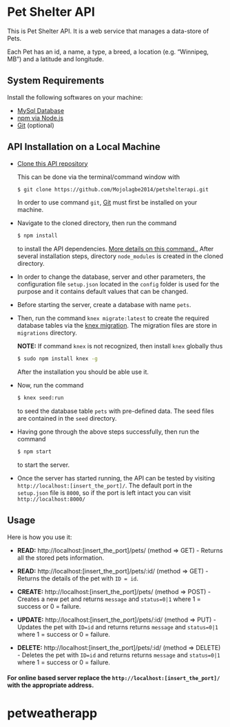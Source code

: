 Pet Shelter API
==============

This is Pet Shelter API. It is a web service that manages a data-store of Pets. 

Each Pet has an id, a name, a type, a breed, a location (e.g. “Winnipeg, MB”) and a latitude and longitude.



System Requirements
-------------------

Install the following softwares on your machine:

 * [MySql Database](https://www.mysql.com/downloads/)
 * [npm via Node.js](https://www.npmjs.com/get-npm)
 * [Git](https://git-scm.com/downloads) (optional)


API Installation on a Local Machine
-----------------------------------

  * [Clone this API repository](https://github.com/Mojolagbe2014/petshelterapi.git) 
  
    This can be done via the terminal/command window with 
    ```bash
    $ git clone https://github.com/Mojolagbe2014/petshelterapi.git
    ```
    In order to use command `git`, [Git](https://git-scm.com/downloads) must first be installed on your machine.
    
  * Navigate to the cloned directory, then run the command 
    ```bash 
    $ npm install 
    ```
    to install the API dependencies. [More details on this command..](https://docs.npmjs.com/cli/install) After several   installation steps, directory `node_modules` is created in the cloned directory.
  
  * In order to change the database, server and other parameters, the configuration file `setup.json` located in the `config` folder is used for the purpose and it contains default values that can be changed.
  
  * Before starting the server, create a database with name `pets`.
  
  * Then, run the command `knex migrate:latest` to create the required database tables via the [knex migration](http://knexjs.org/). The migration files are store in `migrations` directory.
  
    **NOTE:** If command `knex` is not recognized, then install `knex` globally thus
    ```bash
    $ sudo npm install knex -g
    ```
    After the installation you should be able use it.
  
  * Now, run the command 
    ```bash 
    $ knex seed:run 
    ``` 
    to seed the database table `pets` with pre-defined data. The seed files are contained in the `seed` directory.
  
  * Having gone through the above steps successfully, then run the command
    ```bash 
    $ npm start 
    ``` 
    to start the server.
  
  * Once the server has started running, the API can be tested by visiting `http://localhost:[insert_the_port]/`. The default port in the `setup.json` file is `8000`, so if the port is left intact you can visit `http://localhost:8000/`

Usage
-----

Here is how you use it:

  * **READ:**   http://localhost:[insert_the_port]/pets/      (method => GET)    - Returns all the stored pets information.
  
  * **READ:**   http://localhost:[insert_the_port]/pets/:id/  (method => GET)    - Returns the details of the pet with `ID = id`.
  
  * **CREATE:** http://localhost:[insert_the_port]/pets/      (method => POST)   - Creates a new pet and returns `message` and `status=0|1` where 1 = success or 0 = failure.
  
  * **UPDATE:** http://localhost:[insert_the_port]/pets/:id/  (method => PUT)    - Updates the pet with `ID=id` and returns returns `message` and `status=0|1` where 1 = success or 0 = failure.
  
  * **DELETE:** http://localhost:[insert_the_port]/pets/:id/  (method => DELETE) - Deletes the pet with `ID=id` and returns returns `message` and `status=0|1` where 1 = success or 0 = failure.

#### For online based server replace the `http://localhost:[insert_the_port]/` with the appropriate address.



# petweatherapp